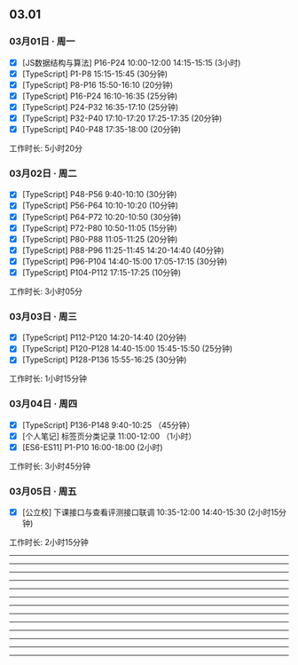 ## 03.01

### 03月01日 · 周一
+ [x] [JS数据结构与算法] P16-P24  10:00-12:00  14:15-15:15  (3小时)
+ [x] [TypeScript] P1-P8  15:15-15:45  (30分钟)
+ [x] [TypeScript] P8-P16  15:50-16:10  (20分钟)
+ [x] [TypeScript] P16-P24  16:10-16:35  (25分钟)
+ [x] [TypeScript] P24-P32  16:35-17:10  (25分钟) 
+ [x] [TypeScript] P32-P40  17:10-17:20  17:25-17:35  (20分钟)
+ [x] [TypeScript] P40-P48  17:35-18:00  (20分钟)

工作时长:  5小时20分


### 03月02日 · 周二
+ [x] [TypeScript] P48-P56  9:40-10:10  (30分钟)
+ [x] [TypeScript] P56-P64  10:10-10:20  (10分钟)
+ [x] [TypeScript] P64-P72  10:20-10:50  (30分钟)
+ [x] [TypeScript] P72-P80  10:50-11:05  (15分钟)
+ [x] [TypeScript] P80-P88  11:05-11:25  (20分钟)
+ [x] [TypeScript] P88-P96  11:25-11:45  14:20-14:40  (40分钟)
+ [x] [TypeScript] P96-P104  14:40-15:00  17:05-17:15  (30分钟)
+ [x] [TypeScript] P104-P112  17:15-17:25  (10分钟)

工作时长:  3小时05分


### 03月03日 · 周三
+ [x] [TypeScript] P112-P120  14:20-14:40  (20分钟)
+ [x] [TypeScript] P120-P128  14:40-15:00  15:45-15:50  (25分钟)
+ [x] [TypeScript] P128-P136  15:55-16:25  (30分钟)

工作时长:  1小时15分钟


### 03月04日 · 周四
+ [x] [TypeScript] P136-P148  9:40-10:25 （45分钟）
+ [x] [个人笔记] 标签页分类记录  11:00-12:00 （1小时）
+ [x] [ES6-ES11] P1-P10  16:00-18:00  (2小时)

工作时长: 3小时45分钟


### 03月05日 · 周五
+ [x] [公立校] 下课接口与查看评测接口联调  10:35-12:00  14:40-15:30  (2小时15分钟)

工作时长: 2小时15分钟

---
---
---
---
---
---
---
---
---
---
---
---
---
